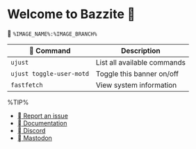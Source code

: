 # Welcome to Bazzite 󰊴
󱋩 `%IMAGE_NAME%:%IMAGE_BRANCH%`

|  Command | Description |
| ------- | ----------- |
| `ujust`  | List all available commands |
| `ujust toggle-user-motd` | Toggle this banner on/off |
| `fastfetch` | View system information |

%TIP%
- [ Report an issue](https://github.com/ublue-os/bazzite/issues)
- [󰈙 Documentation](http://docs.bazzite.gg/)
- [󰙯 Discord](https://discord.bazzite.gg/)
- [󰫑 Mastodon](https://fosstodon.org/@UniversalBlue)